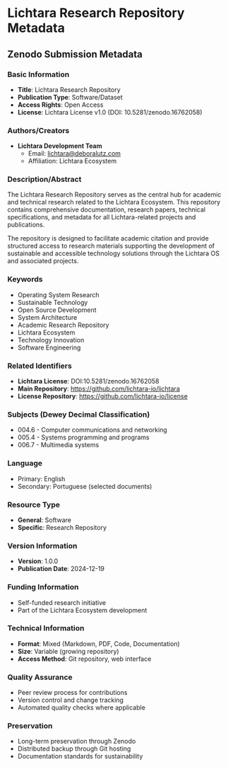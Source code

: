 # Lichtara Research Repository Metadata

## Zenodo Submission Metadata

### Basic Information
- **Title**: Lichtara Research Repository
- **Publication Type**: Software/Dataset
- **Access Rights**: Open Access
- **License**: Lichtara License v1.0 (DOI: 10.5281/zenodo.16762058)

### Authors/Creators
- **Lichtara Development Team**
  - Email: lichtara@deboralutz.com
  - Affiliation: Lichtara Ecosystem

### Description/Abstract
The Lichtara Research Repository serves as the central hub for academic and technical research related to the Lichtara Ecosystem. This repository contains comprehensive documentation, research papers, technical specifications, and metadata for all Lichtara-related projects and publications.

The repository is designed to facilitate academic citation and provide structured access to research materials supporting the development of sustainable and accessible technology solutions through the Lichtara OS and associated projects.

### Keywords
- Operating System Research
- Sustainable Technology
- Open Source Development
- System Architecture
- Academic Research Repository
- Lichtara Ecosystem
- Technology Innovation
- Software Engineering

### Related Identifiers
- **Lichtara License**: DOI:10.5281/zenodo.16762058
- **Main Repository**: https://github.com/lichtara-io/lichtara
- **License Repository**: https://github.com/lichtara-io/license

### Subjects (Dewey Decimal Classification)
- 004.6 - Computer communications and networking
- 005.4 - Systems programming and programs
- 006.7 - Multimedia systems

### Language
- Primary: English
- Secondary: Portuguese (selected documents)

### Resource Type
- **General**: Software
- **Specific**: Research Repository

### Version Information
- **Version**: 1.0.0
- **Publication Date**: 2024-12-19

### Funding Information
- Self-funded research initiative
- Part of the Lichtara Ecosystem development

### Technical Information
- **Format**: Mixed (Markdown, PDF, Code, Documentation)
- **Size**: Variable (growing repository)
- **Access Method**: Git repository, web interface

### Quality Assurance
- Peer review process for contributions
- Version control and change tracking
- Automated quality checks where applicable

### Preservation
- Long-term preservation through Zenodo
- Distributed backup through Git hosting
- Documentation standards for sustainability
